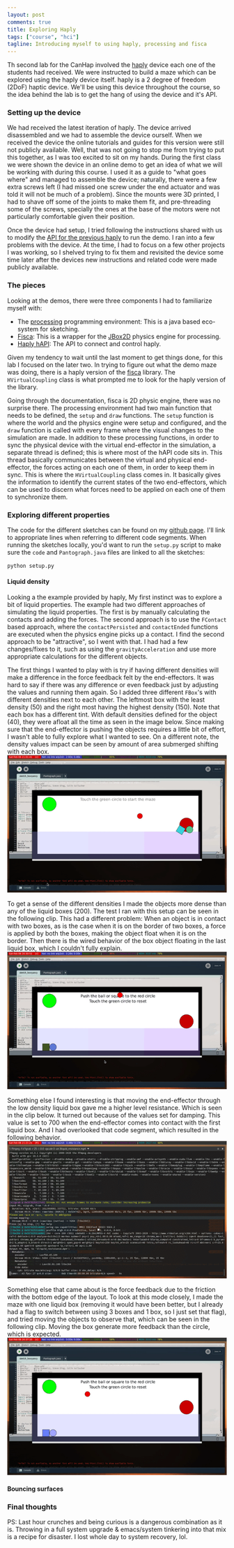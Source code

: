 ```yaml
---
layout: post
comments: true
title: Exploring Haply
tags: ["course", "hci"]
tagline: Introducing myself to using haply, processing and fisca
---
```


Th second lab for the CanHap involved the [haply](https://2diy.haply.co) device each one of the students had received. We were instructed to build a maze which can be explored using the haply device itself. haply is a 2 degree of freedom (2DoF) haptic device. We'll be using this device throughout the course, so the idea behind the lab is to get the hang of using the device and it's API.

### Setting up the device
We had received the latest iteration of haply. The device arrived disassembled and we had to assemble the device ourself. When we received the device the online tutorials and guides for this version were still not publicly available. Well, that was not going to stop me from trying to put this together, as I was too excited to sit on my hands. During the first class we were shown the device in an online demo to get an idea of what we will be working with during this course. I used it as a guide to "what goes where" and managed to assemble the device; naturally, there were a few extra screws left (I had missed one screw under the end actuator and was told it will not be much of a problem). Since the mounts were 3D printed, I had to shave off some of the joints to make them fit, and pre-threading some of the screws, specially the ones at the base of the motors were not particularly comfortable given their position.

Once the device had setup, I tried following the instructions shared with us to modify the [API for the previous haply](https://github.com/HaplyHaptics/Getting-Started) to run the demo. I ran into a few problems with the device. At the time, I had to focus on a few other projects I was working, so I shelved trying to fix them and revisited the device some time later after the devices new instructions and related code were made publicly available.

### The pieces

Looking at the demos, there were three components I had to familiarize myself with:
- The [processing](https://processing.org) programming environment: This is a java based eco-system for sketching.
- [Fisca](http://www.ricardmarxer.com/fisica/): This is a wrapper for the [JBox2D](https://github.com/jbox2d/jbox2d) physics engine for processing.
- [Haply hAPI](https://hapi.haply.co/docs/class_device.html#a92a42c44b2c89ebbf29316c4f36b7824): The API to connect and control haply.

Given my tendency to wait until the last moment to get things done, for this lab I focused on the later two. In trying to figure out what the demo maze was doing, there is a haply version of the [fisca](https://haphub.github.io/hAPI_Fisica/class_h_virtual_coupling.html) library. The `HVirtualCoupling` class is what prompted me to look for the haply version of the library. 

Going through the documentation, fisca is 2D physic engine, there was no surprise there. The processing environment had two main function that needs to be defined, the `setup` and `draw` functions. The `setup` function is where the world and the physics engine were setup and configured, and the `draw` function is called with every frame where the visual changes to the simulation are made. In addition to these processing functions, in order to sync the physical device with the virtual end-effector in the simulation, a separate thread is defined; this is where most of the hAPI code sits in. This thread basically communicates between the virtual and physical end-effector, the forces acting on each one of them, in order to keep them in sync. This is where the `HVirtualCoupling` class comes in. It basically gives the information to identify the current states of the two end-effectors, which can be used to discern what forces need to be applied on each one of them to synchronize them.


### Exploring different properties

The code for the different sketches can be found on my [github page](https://github.com/ahmed-shariff/CanHap501_Lab_2.git). I'll link to appropriate lines when referring to different code segments. When running the sketches locally, you'd want to run the `setup.py` script to make sure the `code` and `Pantograph.java` files are linked to all the sketches:

```bash
python setup.py
```

#### Liquid density
Looking a the example provided by haply, My first instinct was to explore a bit of liquid properties. The example had two different approaches of simulating the liquid properties. The first is by manually calculating the contacts and adding the forces. The second approach is to use the `FContact` based approach, where the `contactPersisted` and `contactEnded` functions are executed when the physics engine picks up a contact. I find the second approach to be "attractive", so I went with that. I had had a few changes/fixes to it, such as using the `gravityAcceleration` and use more appropriate calculations for the different objects.

The first things I wanted to play with is try if having different densities will make a difference in the force feedback felt by the end-effectors. It was hard to say if there was any difference or even feedback just by adjusting the values and running them again. So I added three different `FBox`'s with different densities next to each other. The leftmost box with the least density (50) and the right most having the highest density (150). Note that each box has a different tint. With default densities defined for the object (40), they were afloat all the time as seen in the image below. Since making sure that the end-effector is pushing the objects requires a little bit of effort, I wasn't able to fully explore what I wanted to see. On a different note, the density values impact can be seen by amount of area submerged shifting with each box.
![initial iteration](/assets/2021-02-05/3liquid_float.gif)

To get a sense of the different densities I made the objects more dense than any of the liquid boxes (200). The test I ran with this setup can be seen in the following clip. This had a different problem: When an object is in contact with two boxes, as is the case when it is on the border of two boxes, a force is applied by both the boxes, making the object float when it is on the border. Then there is the wired behavior of the box object floating in the last liquid box, which I couldn't fully explain.
![initial iteration](/assets/2021-02-05/3liquid.gif)

Something else I found interesting is that moving the end-effector through the low density liquid box gave me a higher level resistance. Which is seen in the clip below. It turned out because of the values set for damping. This value is set to 700 when the end-effector comes into contact with the first liquid box. And I had overlooked that code segment, which resulted in the following behavior.
![initial iteration](/assets/2021-02-05/3liquid_resistance.gif)

Something else that came about is the force feedback due to the friction with the bottom edge of the layout. To look at this mode closely, I made the maze with one liquid box (removing it would have been better, but I already had a flag to switch between using 3 boxes and 1 box, so I just set that flag), and tried moving the objects to observe that, which can be seen in the following clip. Moving the box generate more feedback than the circle, which is expected.
![initial iteration](/assets/2021-02-05/1liquid.gif)

#### Bouncing surfaces

### Final thoughts
PS: Last hour crunches and being curious is a dangerous combination as it is. Throwing in a full system upgrade & emacs/system tinkering into that mix is a recipe for disaster. I lost whole day to system recovery, lol. 

